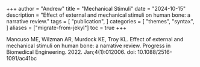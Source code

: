 +++
author = "Andrew"
title = "Mechanical Stimuli"
date = "2024-10-15"
description = "Effect of external and mechanical stimuli on human bone: a narrative review."
tags = [
    "publication",
]
categories = [
    "themes",
    "syntax",
]
aliases = ["migrate-from-jekyl"]
toc = true
+++


Mancuso ME, Wilzman AR, Murdock KE, Troy KL. Effect of external and mechanical stimuli on human bone: a narrative review. 
Progress in Biomedical Engineering. 2022. Jan;4(1):012006. 
doi: 10.1088/2516-1091/ac41bc
